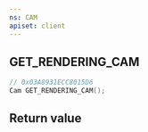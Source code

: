 ```yaml
---
ns: CAM
apiset: client
---
```

## GET_RENDERING_CAM

```c
// 0x03A8931ECC8015D6
Cam GET_RENDERING_CAM();
```



## Return value